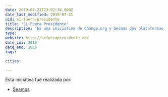```yaml
---
date: 2019-07-21T23:02:24.000Z
date_last_modified: 2019-07-21
uid: si-fuera-presidente
title: 'Si Fuera Presidente'
description: 'Es una iniciativa de Change.org y Seamos dos plataformas virtuales que buscaban involucrar a la ciudadanía y pronunciaran su opinión sobre temas específicos que pudieran tener un impacto a nivel nacional.'
type: 
website: http://sifuerapresidente.co/
date_ini: 2018
date_end: 2018
tags:

cities: 

---
```


Esta iniciativa fue realizada por:

- [Seamos](/organizaciones/seamos)
